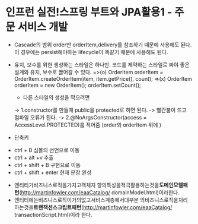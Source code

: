 # 인프런 실전!스프링 부트와 JPA활용1 - 주문 서비스 개발

* Cascade의 범위
 order만 orderItem,delivery를 참조하기 때문에 사용해도 된다. 이 경우에는  persist해야하는 lifecycle이 똑같기 때문에 사용해도 된다.

* 유지, 보수를 위한 생성하는 스타일은 하나만. 코드를 제약하는 스타일로 짜야 좋은 설계와 유지, 보수로 끌어갈 수 있다.
    =>(o)  OrderItem orderItem = OrderItem.createOrderItem(item, item.getPrice(), count); 
    =>(x)   OrderItem orderItem = new OrderItem(); orderItem.setCount();
    * 다른 스타일의 생성을 막으려면 
  
    -> 1.constructor를 만들때 public을 protected로 하면 된다. -> 빨간불이 뜨고 컴파일 오류가 된다.
    -> 2.@NoArgsConstructor(access = AccessLevel.PROTECTED)를 적어줌  (order와 orderItem 위에 )


* 단축키
- ctrl + B              심볼의 선언으로 이동
- ctrl + alt +v         추출
- ctrl + shift + B      구현으로 이동
- ctrl  + shift + enter	현재 문장 완성  
* 엔티티가비즈니스로직을가지고객체지 향의특성을적극활용하는것을**도메인모델패턴**(http://martinfowler.com/eaaCatalog/ domainModel.html)이라한다. 
* 엔티티에는비즈니스로직이거의없고서비스계층에서대부분 의비즈니스로직을처리하는것을**트랜잭션스크립트패턴**(http://martinfowler.com/eaaCatalog/ transactionScript.html)이라 한다.